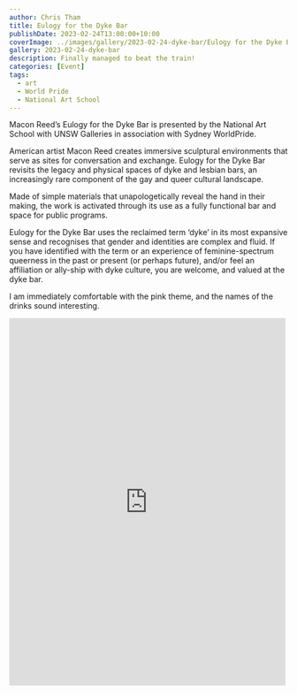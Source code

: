 ```yaml
---
author: Chris Tham
title: Eulogy for the Dyke Bar
publishDate: 2023-02-24T13:00:00+10:00
coverImage: ../images/gallery/2023-02-24-dyke-bar/Eulogy for the Dyke Bar (4).jpeg
gallery: 2023-02-24-dyke-bar
description: Finally managed to beat the train!
categories: [Event]
tags:
  - art
  - World Pride
  - National Art School
---
```


Macon Reed’s Eulogy for the Dyke Bar is presented by the National Art School with UNSW Galleries in association with Sydney WorldPride.

American artist Macon Reed creates immersive sculptural environments that serve as sites for conversation and exchange. Eulogy for the Dyke Bar revisits the legacy and physical spaces of dyke and lesbian bars, an increasingly rare component of the gay and queer cultural landscape.

Made of simple materials that unapologetically reveal the hand in their making, the work is activated through its use as a fully functional bar and space for public programs.

Eulogy for the Dyke Bar uses the reclaimed term ‘dyke’ in its most expansive sense and recognises that gender and identities are complex and fluid. If you have identified with the term or an experience of feminine-spectrum queerness in the past or present (or perhaps future), and/or feel an affiliation or ally-ship with dyke culture, you are welcome, and valued at the dyke bar.

I am immediately comfortable with the pink theme, and the names of the drinks sound interesting.

<iframe src="https://www.facebook.com/plugins/post.php?href=https%3A%2F%2Fwww.facebook.com%2Fchris1.tham%2Fposts%2Fpfbid02cfsgCNFiFc7MYbMNPUV7GkJHfzSNiUyTq5rMnTRjha5hUThrTmyqUY74UY2GNFTWl&show_text=true&width=500" width="500" height="665" style="border:none;overflow:hidden" scrolling="no" frameborder="0" allowfullscreen="true" allow="autoplay; clipboard-write; encrypted-media; picture-in-picture; web-share"></iframe>
